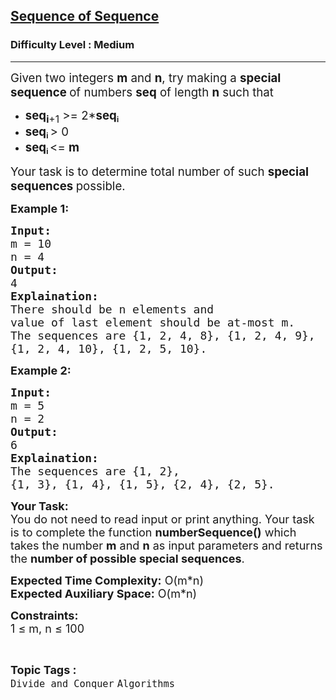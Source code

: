 <h2><a href="https://www.geeksforgeeks.org/problems/sequence-of-sequence1155/1">Sequence of Sequence</a></h2><h3>Difficulty Level : Medium</h3><hr><div class="problems_problem_content__Xm_eO"><p><span style="font-size: 14pt;">Given two integers <strong>m</strong> and <strong>n</strong>, try making a <strong>special sequence </strong>of numbers <strong>seq</strong> of length <strong>n</strong> such that </span></p>
<ul>
<li><span style="font-size: 14pt;"><strong>seq</strong><sub><strong>i</strong>+1</sub> &gt;= 2*</span><strong><span style="font-size: 18.6667px;">seq</span><sub>i</sub>&nbsp;</strong></li>
<li><strong><span style="font-size: 18.6667px;">seq</span></strong><sub><strong>i</strong>&nbsp;</sub><span style="font-size: 14pt;">&gt; 0</span></li>
<li><strong><span style="font-size: 18.6667px;">seq</span><sub>i&nbsp;</sub></strong><span style="font-size: 14pt;">&lt;= <strong>m</strong></span></li>
</ul>
<p><span style="font-size: 14pt;">Your task is to determine total number of such <strong>special sequences </strong>possible.</span></p>
<p><strong><span style="font-size: 18px;">Example 1:</span></strong></p>
<pre><span style="font-size: 18px;"><strong>Input:</strong> <br>m = 10<br>n = 4
<strong>Output:</strong> <br>4
<strong>Explaination:</strong> <br>There should be n elements and 
value of last element should be at-most m. 
The sequences are {1, 2, 4, 8}, {1, 2, 4, 9}, 
{1, 2, 4, 10}, {1, 2, 5, 10}.</span></pre>
<p><strong><span style="font-size: 18px;">Example 2:</span></strong></p>
<pre><span style="font-size: 18px;"><strong>Input:</strong> <br>m = 5<br>n = 2
<strong>Output:</strong> <br>6
<strong>Explaination:</strong> <br>The sequences are {1, 2}, 
{1, 3}, {1, 4}, {1, 5}, {2, 4}, {2, 5}.</span></pre>
<p><span style="font-size: 18px;"><strong>Your Task:</strong><br>You do not need to read input or print anything. Your task is to complete the function <strong>numberSequence()</strong> which takes the number <strong>m</strong> and <strong>n</strong> as input parameters and returns the <strong>number of possible special sequences</strong>.</span></p>
<p><span style="font-size: 18px;"><strong>Expected Time Complexity:</strong> O(m*n)<br><strong>Expected Auxiliary Space:</strong> O(m*n)</span></p>
<p><span style="font-size: 18px;"><strong>Constraints:</strong><br>1 ≤ m, n ≤ 100</span></p></div><br><p><span style=font-size:18px><strong>Topic Tags : </strong><br><code>Divide and Conquer</code>&nbsp;<code>Algorithms</code>&nbsp;